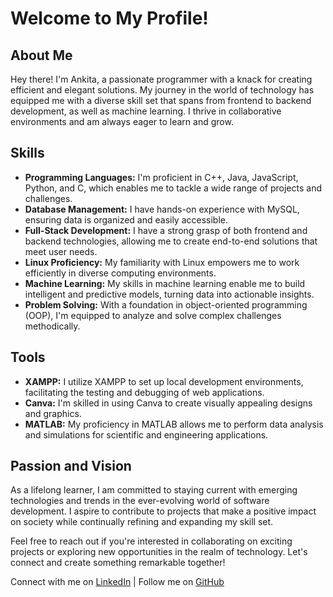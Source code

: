 # Welcome to My Profile!

## About Me
Hey there! I'm Ankita, a passionate programmer with a knack for creating efficient and elegant solutions. My journey in the world of technology has equipped me with a diverse skill set that spans from frontend to backend development, as well as machine learning. I thrive in collaborative environments and am always eager to learn and grow.

## Skills
- **Programming Languages:** I'm proficient in C++, Java, JavaScript, Python, and C, which enables me to tackle a wide range of projects and challenges.
- **Database Management:** I have hands-on experience with MySQL, ensuring data is organized and easily accessible.
- **Full-Stack Development:** I have a strong grasp of both frontend and backend technologies, allowing me to create end-to-end solutions that meet user needs.
- **Linux Proficiency:** My familiarity with Linux empowers me to work efficiently in diverse computing environments.
- **Machine Learning:** My skills in machine learning enable me to build intelligent and predictive models, turning data into actionable insights.
- **Problem Solving:** With a foundation in object-oriented programming (OOP), I'm equipped to analyze and solve complex challenges methodically.

## Tools
- **XAMPP:** I utilize XAMPP to set up local development environments, facilitating the testing and debugging of web applications.
- **Canva:** I'm skilled in using Canva to create visually appealing designs and graphics.
- **MATLAB:** My proficiency in MATLAB allows me to perform data analysis and simulations for scientific and engineering applications.

## Passion and Vision
As a lifelong learner, I am committed to staying current with emerging technologies and trends in the ever-evolving world of software development. I aspire to contribute to projects that make a positive impact on society while continually refining and expanding my skill set.

Feel free to reach out if you're interested in collaborating on exciting projects or exploring new opportunities in the realm of technology. Let's connect and create something remarkable together!

Connect with me on [LinkedIn](https://www.linkedin.com/in/ankita-barbora-03b283234/) | Follow me on [GitHub](https://github.com/AnkitaBarbora)
